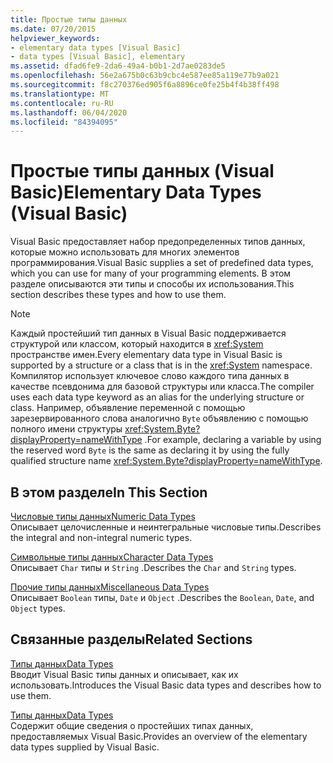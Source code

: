 ```yaml
---
title: Простые типы данных
ms.date: 07/20/2015
helpviewer_keywords:
- elementary data types [Visual Basic]
- data types [Visual Basic], elementary
ms.assetid: dfad6fe9-2da6-49a4-b0b1-2d7ae0283de5
ms.openlocfilehash: 56e2a675b0c63b9cbc4e587ee85a119e77b9a021
ms.sourcegitcommit: f8c270376ed905f6a8896ce0fe25b4f4b38ff498
ms.translationtype: MT
ms.contentlocale: ru-RU
ms.lasthandoff: 06/04/2020
ms.locfileid: "84394095"
---
```

# <a name="elementary-data-types-visual-basic"></a><span data-ttu-id="acab8-102">Простые типы данных (Visual Basic)</span><span class="sxs-lookup"><span data-stu-id="acab8-102">Elementary Data Types (Visual Basic)</span></span>
<span data-ttu-id="acab8-103">Visual Basic предоставляет набор предопределенных типов данных, которые можно использовать для многих элементов программирования.</span><span class="sxs-lookup"><span data-stu-id="acab8-103">Visual Basic supplies a set of predefined data types, which you can use for many of your programming elements.</span></span> <span data-ttu-id="acab8-104">В этом разделе описываются эти типы и способы их использования.</span><span class="sxs-lookup"><span data-stu-id="acab8-104">This section describes these types and how to use them.</span></span>  
  
> [!NOTE]
> <span data-ttu-id="acab8-105">Каждый простейший тип данных в Visual Basic поддерживается структурой или классом, который находится в <xref:System> пространстве имен.</span><span class="sxs-lookup"><span data-stu-id="acab8-105">Every elementary data type in Visual Basic is supported by a structure or a class that is in the <xref:System> namespace.</span></span> <span data-ttu-id="acab8-106">Компилятор использует ключевое слово каждого типа данных в качестве псевдонима для базовой структуры или класса.</span><span class="sxs-lookup"><span data-stu-id="acab8-106">The compiler uses each data type keyword as an alias for the underlying structure or class.</span></span> <span data-ttu-id="acab8-107">Например, объявление переменной с помощью зарезервированного слова аналогично `Byte` объявлению с помощью полного имени структуры <xref:System.Byte?displayProperty=nameWithType> .</span><span class="sxs-lookup"><span data-stu-id="acab8-107">For example, declaring a variable by using the reserved word `Byte` is the same as declaring it by using the fully qualified structure name <xref:System.Byte?displayProperty=nameWithType>.</span></span>  
  
## <a name="in-this-section"></a><span data-ttu-id="acab8-108">В этом разделе</span><span class="sxs-lookup"><span data-stu-id="acab8-108">In This Section</span></span>  
 [<span data-ttu-id="acab8-109">Числовые типы данных</span><span class="sxs-lookup"><span data-stu-id="acab8-109">Numeric Data Types</span></span>](numeric-data-types.md)  
 <span data-ttu-id="acab8-110">Описывает целочисленные и неинтегральные числовые типы.</span><span class="sxs-lookup"><span data-stu-id="acab8-110">Describes the integral and non-integral numeric types.</span></span>  
  
 [<span data-ttu-id="acab8-111">Символьные типы данных</span><span class="sxs-lookup"><span data-stu-id="acab8-111">Character Data Types</span></span>](character-data-types.md)  
 <span data-ttu-id="acab8-112">Описывает `Char` типы и `String` .</span><span class="sxs-lookup"><span data-stu-id="acab8-112">Describes the `Char` and `String` types.</span></span>  
  
 [<span data-ttu-id="acab8-113">Прочие типы данных</span><span class="sxs-lookup"><span data-stu-id="acab8-113">Miscellaneous Data Types</span></span>](miscellaneous-data-types.md)  
 <span data-ttu-id="acab8-114">Описывает `Boolean` типы, `Date` и `Object` .</span><span class="sxs-lookup"><span data-stu-id="acab8-114">Describes the `Boolean`, `Date`, and `Object` types.</span></span>  
  
## <a name="related-sections"></a><span data-ttu-id="acab8-115">Связанные разделы</span><span class="sxs-lookup"><span data-stu-id="acab8-115">Related Sections</span></span>  
 [<span data-ttu-id="acab8-116">Типы данных</span><span class="sxs-lookup"><span data-stu-id="acab8-116">Data Types</span></span>](index.md)  
 <span data-ttu-id="acab8-117">Вводит Visual Basic типы данных и описывает, как их использовать.</span><span class="sxs-lookup"><span data-stu-id="acab8-117">Introduces the Visual Basic data types and describes how to use them.</span></span>  
  
 [<span data-ttu-id="acab8-118">Типы данных</span><span class="sxs-lookup"><span data-stu-id="acab8-118">Data Types</span></span>](../../../language-reference/data-types/index.md)  
 <span data-ttu-id="acab8-119">Содержит общие сведения о простейших типах данных, предоставляемых Visual Basic.</span><span class="sxs-lookup"><span data-stu-id="acab8-119">Provides an overview of the elementary data types supplied by Visual Basic.</span></span>
